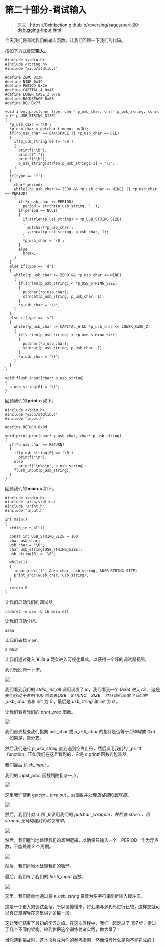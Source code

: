 # 第二十部分-调试输入

> 原文：<https://0xinfection.github.io/reversing/pages/part-20-debugging-input.html>

今天我们将调试我们的输入函数。让我们回顾一下我们的代码。

按如下方式检查**输入。**

```
#include <stdio.h>
#include <string.h>
#include "pico/stdlib.h"

#define ZERO 0x30
#define NINE 0x39
#define PERIOD 0x2e
#define CAPITAL_A 0x41
#define LOWER_CASE_Z 0x7a
#define BACKSPACE 0x08
#define DEL 0x7f

void input_proc(char type, char* p_usb_char, char* p_usb_string, const int* p_USB_STRING_SIZE)
{
  *p_usb_char = '\0';
  *p_usb_char = getchar_timeout_us(0);
  if(*p_usb_char == BACKSPACE || *p_usb_char == DEL)
  {
    if(p_usb_string[0] != '\0')
    {
      printf("\b");
      printf(" ");
      printf("\b");
      p_usb_string[strlen(p_usb_string)-1] = '\0';
    }
  }
  if(type == 'f')
  { 
    char* period;
    while((*p_usb_char >= ZERO && *p_usb_char <= NINE) || *p_usb_char == PERIOD)
    {
      if(*p_usb_char == PERIOD)
        period = strchr(p_usb_string, '.');
      if(period == NULL) 
      {
        if(strlen(p_usb_string) < *p_USB_STRING_SIZE)
        {
          putchar(*p_usb_char);
          strncat(p_usb_string, p_usb_char, 1);
        }
        *p_usb_char = '\0';
      }
      else
        break;
    }
  }
  else if(type == 'd')
  { 
    while(*p_usb_char >= ZERO && *p_usb_char <= NINE)
    {
      if(strlen(p_usb_string) < *p_USB_STRING_SIZE)
      {
        putchar(*p_usb_char);
        strncat(p_usb_string, p_usb_char, 1);
      }
      *p_usb_char = '\0';
    }
  }
  else if(type == 's')
  { 
    while(*p_usb_char >= CAPITAL_A && *p_usb_char <= LOWER_CASE_Z)
    {
      if(strlen(p_usb_string) < *p_USB_STRING_SIZE)
      {
        putchar(*p_usb_char);
        strncat(p_usb_string, p_usb_char, 1);
      }
      *p_usb_char = '\0';
    }
  }
}

void flush_input(char* p_usb_string)
{
  p_usb_string[0] = '\0';
}

```

回顾我们的 **print.c** 如下。

```
#include <stdio.h>
#include "pico/stdlib.h"
#include "input.h"

#define RETURN 0x0d

void print_proc(char* p_usb_char, char* p_usb_string)
{
  if(*p_usb_char == RETURN)
  {
    if(p_usb_string[0] == '\0')
      printf("\n");
    else
      printf("\n%s\n", p_usb_string);
    flush_input(p_usb_string);
  }
}

```

回顾我们的 **main.c** 如下。

```
#include <stdio.h>
#include "pico/stdlib.h"
#include "print.h"
#include "input.h"

int main()
{
  stdio_init_all();

  const int USB_STRING_SIZE = 100;
  char usb_char;
  usb_char = '\0';
  char usb_string[USB_STRING_SIZE];
  usb_string[0] = '\0';

  while(1)
  {   
    input_proc('f', &usb_char, usb_string, &USB_STRING_SIZE);
    print_proc(&usb_char, usb_string);
  }

  return 0;
}

```

让我们启动我们的调试器。

```
radare2 -w arm -b 16 main.elf

```

让我们自动分析。

```
aaaa

```

让我们去找 main。

```
s main

```

让我们通过键入 **V** 和 **p** 两次进入可视化模式，以获得一个好的调试器视图。

我们先回顾一下*主*。

![](img/42efd7feee549cebeaf4b1d2c265b2b5.png)

我们看到我们的 *stdio_init_all* 调用设置了 io，我们看到一个 *0x64* 进入 *r3* ，这是我们移动十进制 100 来设置*USB _ STRING _ SIZE _ 并且我们设置了我们的 _usb_char* 值和 init 为 *0* ，最后是 *usb_string* 和 init 为 *0* 。

让我们看看我们的 *print_proc* 函数。

![](img/b65b4c1e0efc3dc948d4575f2db5e08d.png)

我们首先检查我们指向 usb_char 或 *p_usb_char* 的指针是否等于*回车键*或 *0xd* ，如果是，则分支。

然后我们迭代 p_usb_string 直到遇到空终止符，然后调用我们的 _printf _function，正如我们在这里看到的，它是 c printf 函数的包装器。

我们最后 *flush_input* 。

我们的 *input_proc* 函数稍微复杂一点。

![](img/1d2f8c1193fefe0b689ec568856d4b54.png)

这里我们使用 g*etcar _ time out _ us*函数并处理*退格键*和*删除键*。

![](img/cce2f658a9006fbf4bf1d17b1163458d.png)

然后，我们针对 0 *和 _9* 调用我们的 *putchar _wrapper，并检查 *strlen* ，用 *strncat* 正确构建我们的字符串。*

![](img/4465251d4f314be077fea4ab5cc44b3f.png)

然后，我们适当地处理我们的*周期*逻辑，以确保只输入一个 _ PERIOD _ 作为浮点数，不能处理 2 个周期。

![](img/09d7bb7b266f9cf0cb4a71e16cac65cd.png)

然后，我们适当地处理我们的循环。

最后，我们有了我们的 *flush_input* 函数。

![](img/eb1d6976883505e13e1ea0925c88567a.png)

这里，我们简单地通过将 *p_usb_string* 设置为空字符来刷新输入缓冲区。

这是一个更大的调试会话，所以请慢慢来，将汇编与源代码进行比较，这样您就可以真正掌握我在这里讲述的每一段。

这让我们结束了最初的学习之旅。在这次旅程中，我们一起走过了 197 步，走过了几个不同的架构。轮到你把这个训练付诸实践，做大事了！

当你遇到挑战时，这本书将成为你的参考指南，然而没有什么是你不能完成的！